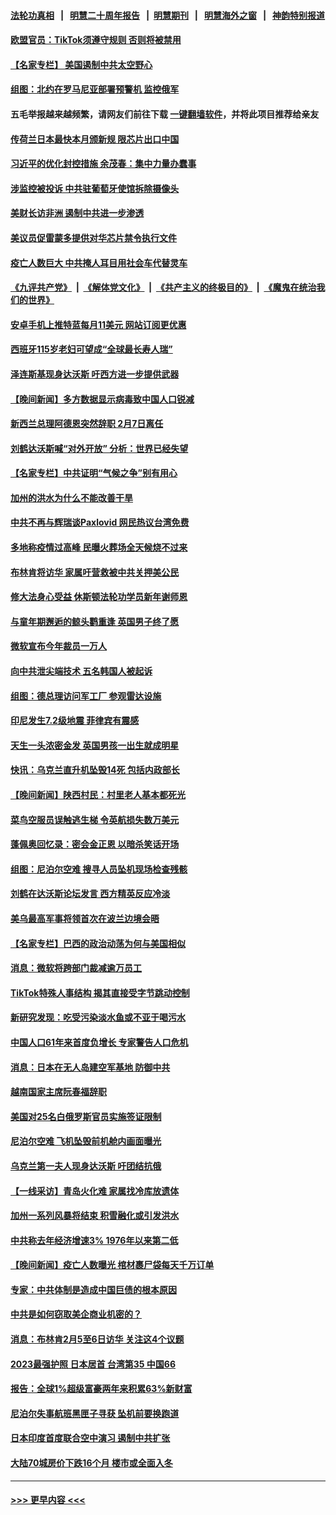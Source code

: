 #### [法轮功真相](https://github.com/gfw-breaker/truth/blob/master/README.md?t=0) &nbsp;&nbsp;|&nbsp;&nbsp; [明慧二十周年报告](https://github.com/gfw-breaker/mh-reports/blob/master/README.md?t=0) &nbsp;&nbsp;|&nbsp;&nbsp;[明慧期刊](https://github.com/gfw-breaker/mh-qikan) &nbsp;&nbsp;|&nbsp;&nbsp; [明慧海外之窗](https://github.com/gfw-breaker/mh-news/blob/master/README.md?t=0) &nbsp;&nbsp;|&nbsp;&nbsp; [神韵特别报道](https://github.com/gfw-breaker/mh-news/blob/master/shenyun.md?t=0)
#### [欧盟官员：TikTok须遵守规则 否则将被禁用](../pages/nsc418/n13911307.md?t=01201543) 
#### [【名家专栏】 美国遏制中共太空野心](../pages/nsc418/n13911051.md?t=01201543) 
#### [组图：北约在罗马尼亚部署预警机 监控俄军](../pages/nsc418/n13910874.md?t=01201543) 
#### 五毛举报越来越频繁，请网友们前往下载 [一键翻墙软件](https://github.com/gfw-breaker/ssr-accounts)，并将此项目推荐给亲友
#### [传荷兰日本最快本月颁新规 限芯片出口中国](../pages/nsc418/n13911200.md?t=01201543) 
#### [习近平的优化封控措施 余茂春：集中力量办蠢事](../pages/nsc418/n13911188.md?t=01201543) 
#### [涉监控被投诉 中共驻葡萄牙使馆拆除摄像头](../pages/nsc418/n13911198.md?t=01201543) 
#### [美财长访非洲 遏制中共进一步渗透](../pages/nsc418/n13911106.md?t=01201543) 
#### [美议员促雷蒙多提供对华芯片禁令执行文件](../pages/nsc418/n13911148.md?t=01201543) 
#### [疫亡人数巨大 中共掩人耳目用社会车代替灵车](../pages/nsc418/n13910712.md?t=01201543) 
#### [《九评共产党》](https://github.com/begood0513/9ping.md/blob/master/README.md) &nbsp;|&nbsp; [《解体党文化》](../../../../jtdwh.md/blob/master/README.md)  &nbsp;|&nbsp; [《共产主义的终极目的》](../../../../gczydzjmd.md/blob/master/README.md) &nbsp;|&nbsp; [《魔鬼在统治我们的世界》](../../../../mgztzwmdsj.md/blob/master/README.md) 
#### [安卓手机上推特蓝每月11美元 网站订阅更优惠](../pages/nsc418/n13911120.md?t=01201543) 
#### [西班牙115岁老妇可望成“全球最长寿人瑞”](../pages/nsc418/n13910710.md?t=01201543) 
#### [泽连斯基现身达沃斯 吁西方进一步提供武器](../pages/nsc418/n13910968.md?t=01201543) 
#### [【晚间新闻】多方数据显示病毒致中国人口锐减](../pages/nsc418/n13910918.md?t=01201543) 
#### [新西兰总理阿德恩突然辞职 2月7日离任](../pages/nsc418/n13910435.md?t=01201543) 
#### [刘鹤达沃斯喊“对外开放” 分析：世界已经失望](../pages/nsc418/n13910246.md?t=01201543) 
#### [【名家专栏】中共证明“气候之争”别有用心](../pages/nsc418/n13908425.md?t=01201543) 
#### [加州的洪水为什么不能改善干旱](../pages/nsc418/n13910231.md?t=01201543) 
#### [中共不再与辉瑞谈Paxlovid 网民热议台湾免费](../pages/nsc418/n13910284.md?t=01201543) 
#### [多地称疫情过高峰 民曝火葬场全天候烧不过来](../pages/nsc418/n13910059.md?t=01201543) 
#### [布林肯将访华 家属吁营救被中共关押美公民](../pages/nsc418/n13910252.md?t=01201543) 
#### [修大法身心受益 休斯顿法轮功学员新年谢师恩](../pages/nsc418/n13910256.md?t=01201543) 
#### [与童年期邂逅的鲸头鹳重逢 英国男子终了愿](../pages/nsc418/n13909906.md?t=01201543) 
#### [微软宣布今年裁员一万人](../pages/nsc418/n13910218.md?t=01201543) 
#### [向中共泄尖端技术 五名韩国人被起诉](../pages/nsc418/n13910113.md?t=01201543) 
#### [组图：德总理访问军工厂 参观雷达设施](../pages/nsc418/n13909933.md?t=01201543) 
#### [印尼发生7.2级地震 菲律宾有震感](../pages/nsc418/n13910124.md?t=01201543) 
#### [天生一头浓密金发 英国男孩一出生就成明星](../pages/nsc418/n13908972.md?t=01201543) 
#### [快讯：乌克兰直升机坠毁14死 包括内政部长](../pages/nsc418/n13910047.md?t=01201543) 
#### [【晚间新闻】陕西村民：村里老人基本都死光](../pages/nsc418/n13909385.md?t=01201543) 
#### [菜鸟空服员误触逃生梯 令英航损失数万美元](../pages/nsc418/n13909698.md?t=01201543) 
#### [蓬佩奥回忆录：密会金正恩 以暗杀笑话开场](../pages/nsc418/n13909550.md?t=01201543) 
#### [组图：尼泊尔空难 搜寻人员坠机现场检查残骸](../pages/nsc418/n13909052.md?t=01201543) 
#### [刘鹤在达沃斯论坛发言 西方精英反应冷淡](../pages/nsc418/n13909504.md?t=01201543) 
#### [美乌最高军事将领首次在波兰边境会晤](../pages/nsc418/n13909549.md?t=01201543) 
#### [【名家专栏】巴西的政治动荡为何与美国相似](../pages/nsc418/n13907665.md?t=01201543) 
#### [消息：微软将跨部门裁减逾万员工](../pages/nsc418/n13909515.md?t=01201543) 
#### [TikTok特殊人事结构 揭其直接受字节跳动控制](../pages/nsc418/n13909460.md?t=01201543) 
#### [新研究发现：吃受污染淡水鱼或不亚于喝污水](../pages/nsc418/n13909472.md?t=01201543) 
#### [中国人口61年来首度负增长 专家警告人口危机](../pages/nsc418/n13909055.md?t=01201543) 
#### [消息：日本在无人岛建空军基地 防御中共](../pages/nsc418/n13909389.md?t=01201543) 
#### [越南国家主席阮春福辞职](../pages/nsc418/n13909448.md?t=01201543) 
#### [美国对25名白俄罗斯官员实施签证限制](../pages/nsc418/n13909449.md?t=01201543) 
#### [尼泊尔空难 飞机坠毁前机舱内画面曝光](../pages/nsc418/n13909404.md?t=01201543) 
#### [乌克兰第一夫人现身达沃斯 吁团结抗俄](../pages/nsc418/n13909325.md?t=01201543) 
#### [【一线采访】青岛火化难 家属找冷库放遗体](../pages/nsc418/n13908485.md?t=01201543) 
#### [加州一系列风暴将结束 积雪融化或引发洪水](../pages/nsc418/n13909025.md?t=01201543) 
#### [中共称去年经济增速3% 1976年以来第二低](../pages/nsc418/n13909053.md?t=01201543) 
#### [【晚间新闻】疫亡人数曝光 棺材裹尸袋每天千万订单](../pages/nsc418/n13908645.md?t=01201543) 
#### [专家：中共体制是造成中国巨债的根本原因](../pages/nsc418/n13908994.md?t=01201543) 
#### [中共是如何窃取美企商业机密的？](../pages/nsc418/n13908903.md?t=01201543) 
#### [消息：布林肯2月5至6日访华 关注这4个议题](../pages/nsc418/n13908748.md?t=01201543) 
#### [2023最强护照 日本居首 台湾第35 中国66](../pages/nsc418/n13908774.md?t=01201543) 
#### [报告：全球1%超级富豪两年来积累63%新财富](../pages/nsc418/n13908741.md?t=01201543) 
#### [尼泊尔失事航班黑匣子寻获 坠机前要换跑道](../pages/nsc418/n13908642.md?t=01201543) 
#### [日本印度首度联合空中演习 遏制中共扩张](../pages/nsc418/n13908611.md?t=01201543) 
#### [大陆70城房价下跌16个月 楼市或全面入冬](../pages/nsc418/n13908344.md?t=01201543) 

----
#### [ >>> 更早内容 <<< ](../indexes/nsc418-earlier.md)
